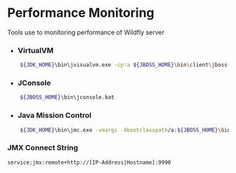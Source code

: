 # Performance Monitoring #

Tools use to monitoring performance of Wildfly server 

- ### VirtualVM ### 
     
```bash
    ${JDK_HOME}\bin\jvisualvm.exe -cp:a ${JBOSS_HOME}\bin\client\jboss-client.jar
```

- ### JConsole ###
```bash
    ${JBOSS_HOME}\bin\jconsole.bat
```

- ### Java Mission Control ###
```bash
    ${JDK_HOME}\bin\jmc.exe -vmargs -Xbootclasspath/a:${JBOSS_HOME}\bin\client\jboss-client.jar
```

### JMX Connect String ###
    service:jmx:remote+http://[IP-Address|Hostname]:9990